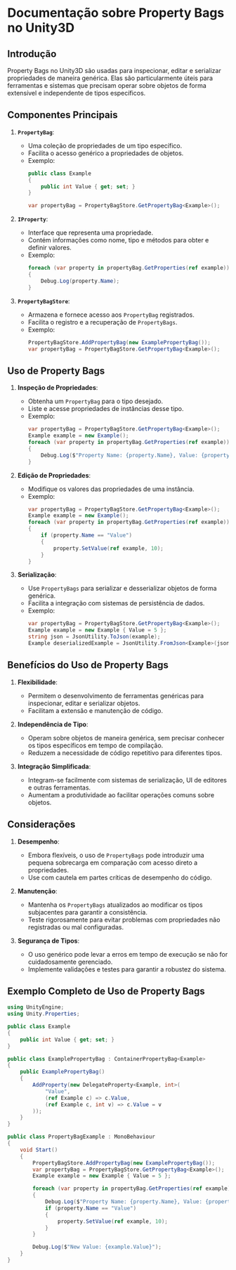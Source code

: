 
# Documentação sobre Property Bags no Unity3D

## Introdução

Property Bags no Unity3D são usadas para inspecionar, editar e serializar propriedades de maneira genérica. Elas são particularmente úteis para ferramentas e sistemas que precisam operar sobre objetos de forma extensível e independente de tipos específicos.

## Componentes Principais

1. **`PropertyBag`**:
   - Uma coleção de propriedades de um tipo específico.
   - Facilita o acesso genérico a propriedades de objetos.
   - Exemplo:
     ```csharp
     public class Example
     {
         public int Value { get; set; }
     }

     var propertyBag = PropertyBagStore.GetPropertyBag<Example>();
     ```

2. **`IProperty`**:
   - Interface que representa uma propriedade.
   - Contém informações como nome, tipo e métodos para obter e definir valores.
   - Exemplo:
     ```csharp
     foreach (var property in propertyBag.GetProperties(ref example))
     {
         Debug.Log(property.Name);
     }
     ```

3. **`PropertyBagStore`**:
   - Armazena e fornece acesso aos `PropertyBag` registrados.
   - Facilita o registro e a recuperação de `PropertyBags`.
   - Exemplo:
     ```csharp
     PropertyBagStore.AddPropertyBag(new ExamplePropertyBag());
     var propertyBag = PropertyBagStore.GetPropertyBag<Example>();
     ```

## Uso de Property Bags

1. **Inspeção de Propriedades**:
   - Obtenha um `PropertyBag` para o tipo desejado.
   - Liste e acesse propriedades de instâncias desse tipo.
   - Exemplo:
     ```csharp
     var propertyBag = PropertyBagStore.GetPropertyBag<Example>();
     Example example = new Example();
     foreach (var property in propertyBag.GetProperties(ref example))
     {
         Debug.Log($"Property Name: {property.Name}, Value: {property.GetValue(ref example)}");
     }
     ```

2. **Edição de Propriedades**:
   - Modifique os valores das propriedades de uma instância.
   - Exemplo:
     ```csharp
     var propertyBag = PropertyBagStore.GetPropertyBag<Example>();
     Example example = new Example();
     foreach (var property in propertyBag.GetProperties(ref example))
     {
         if (property.Name == "Value")
         {
             property.SetValue(ref example, 10);
         }
     }
     ```

3. **Serialização**:
   - Use `PropertyBags` para serializar e desserializar objetos de forma genérica.
   - Facilita a integração com sistemas de persistência de dados.
   - Exemplo:
     ```csharp
     var propertyBag = PropertyBagStore.GetPropertyBag<Example>();
     Example example = new Example { Value = 5 };
     string json = JsonUtility.ToJson(example);
     Example deserializedExample = JsonUtility.FromJson<Example>(json);
     ```

## Benefícios do Uso de Property Bags

1. **Flexibilidade**:
   - Permitem o desenvolvimento de ferramentas genéricas para inspecionar, editar e serializar objetos.
   - Facilitam a extensão e manutenção de código.

2. **Independência de Tipo**:
   - Operam sobre objetos de maneira genérica, sem precisar conhecer os tipos específicos em tempo de compilação.
   - Reduzem a necessidade de código repetitivo para diferentes tipos.

3. **Integração Simplificada**:
   - Integram-se facilmente com sistemas de serialização, UI de editores e outras ferramentas.
   - Aumentam a produtividade ao facilitar operações comuns sobre objetos.

## Considerações

1. **Desempenho**:
   - Embora flexíveis, o uso de `PropertyBags` pode introduzir uma pequena sobrecarga em comparação com acesso direto a propriedades.
   - Use com cautela em partes críticas de desempenho do código.

2. **Manutenção**:
   - Mantenha os `PropertyBags` atualizados ao modificar os tipos subjacentes para garantir a consistência.
   - Teste rigorosamente para evitar problemas com propriedades não registradas ou mal configuradas.

3. **Segurança de Tipos**:
   - O uso genérico pode levar a erros em tempo de execução se não for cuidadosamente gerenciado.
   - Implemente validações e testes para garantir a robustez do sistema.

## Exemplo Completo de Uso de Property Bags

```csharp
using UnityEngine;
using Unity.Properties;

public class Example
{
    public int Value { get; set; }
}

public class ExamplePropertyBag : ContainerPropertyBag<Example>
{
    public ExamplePropertyBag()
    {
        AddProperty(new DelegateProperty<Example, int>(
            "Value",
            (ref Example c) => c.Value,
            (ref Example c, int v) => c.Value = v
        ));
    }
}

public class PropertyBagExample : MonoBehaviour
{
    void Start()
    {
        PropertyBagStore.AddPropertyBag(new ExamplePropertyBag());
        var propertyBag = PropertyBagStore.GetPropertyBag<Example>();
        Example example = new Example { Value = 5 };

        foreach (var property in propertyBag.GetProperties(ref example))
        {
            Debug.Log($"Property Name: {property.Name}, Value: {property.GetValue(ref example)}");
            if (property.Name == "Value")
            {
                property.SetValue(ref example, 10);
            }
        }

        Debug.Log($"New Value: {example.Value}");
    }
}
```
